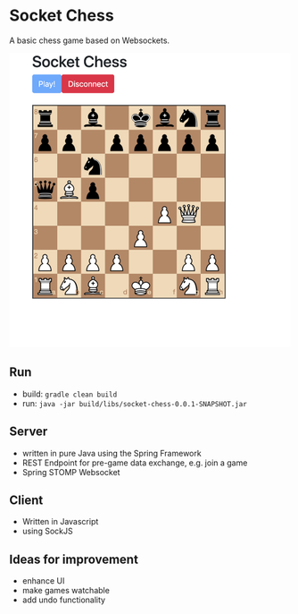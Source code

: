 # Socket Chess
A basic chess game based on Websockets.

![alt text](https://github.com/M0r13n/socket-chess/blob/master/img/game.png "Example Game")

## Run
- build: `gradle clean build`
- run: `java -jar build/libs/socket-chess-0.0.1-SNAPSHOT.jar`


## Server
- written in pure Java using the Spring Framework
- REST Endpoint for pre-game data exchange, e.g. join a game
- Spring STOMP Websocket


## Client
- Written in Javascript
- using SockJS

## Ideas for improvement
- enhance UI
- make games watchable
- add undo functionality
